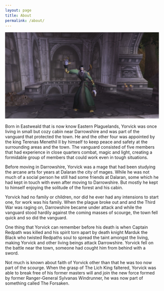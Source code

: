 ```yaml
---
layout: page
title: About
permalink: /about/
---
```


![yorwick waving](assets/Yorwick_waving.jpg)

Born in Eastweald that is now know Eastern Plaguelands, Yorvick was once living in small but cozy cabin near Darrowshire and was part of the vanguard that protected the town. 
He and the other four was appointed by the king Terenas Menethil II by himself to keep peace and safety at the surrounding areas and the town.
The vanguard consisted of five members that had experience in close quarters combat, magic and light, creating a formidable group of members that could work even in tough situations.

Before moving in Darrowshire, Yorvick was a mage that had been studying the arcane arts for years at Dalaran the city of mages. While he was not much of a social person he still had some friends at Dalaran,
some which he had kept in touch with even after moving to Darrowshire. But mostly he kept to himself enjoying the solitude of the forest and his cabin.

Yorvick had no family or children, nor did he ever had any intensions to start one, for work was his family.
When the plague broke out and and the Third War was raging on, Darrowshire became under attack and while the vanguard stood
hardily against the coming masses of scourge, the town fell quick and so did the vanguard.

One thing that Yorvick can remember before his death is when Captain Redpath was killed and his spirit torn apart by death knight 
Marduk the Black who twisted Redpaths soul to spread the taint amongst the living, making Yorvick and other living beings attack
Darrowshire. Yorvick fell on the battle near the town, someone had cought him from behind with a sword.

Not much is known about faith of Yorvick other than that he was too now part of the scourge.
When the grasp of The Lich King faltered, Yorvick was able to break free of his former masters will and join the new force
formed by former Ranger-General Sylvanas Windrunner, he was now part of something called The Forsaken.
